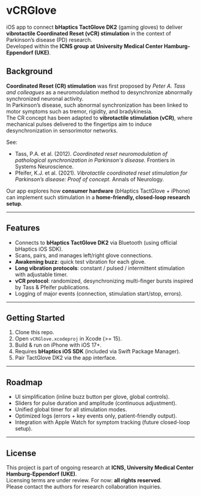 # vCRGlove

iOS app to connect **bHaptics TactGlove DK2** (gaming gloves) to deliver **vibrotactile Coordinated Reset (vCR) stimulation** in the context of Parkinson’s disease (PD) research.  
Developed within the **ICNS group at University Medical Center Hamburg-Eppendorf (UKE)**.

## Background

**Coordinated Reset (CR) stimulation** was first proposed by *Peter A. Tass and colleagues* as a neuromodulation method to desynchronize abnormally synchronized neuronal activity.  
In Parkinson’s disease, such abnormal synchronization has been linked to motor symptoms such as tremor, rigidity, and bradykinesia.  
The CR concept has been adapted to **vibrotactile stimulation (vCR)**, where mechanical pulses delivered to the fingertips aim to induce desynchronization in sensorimotor networks.  

See:  
- Tass, P.A. et al. (2012). *Coordinated reset neuromodulation of pathological synchronization in Parkinson's disease.* Frontiers in Systems Neuroscience.  
- Pfeifer, K.J. et al. (2021). *Vibrotactile coordinated reset stimulation for Parkinson’s disease: Proof of concept.* Annals of Neurology.  

Our app explores how **consumer hardware** (bHaptics TactGlove + iPhone) can implement such stimulation in a **home-friendly, closed-loop research setup**.

---

## Features
- Connects to **bHaptics TactGlove DK2** via Bluetooth (using official bHaptics iOS SDK).
- Scans, pairs, and manages left/right glove connections.
- **Awakening buzz**: quick test vibration for each glove.
- **Long vibration protocols**: constant / pulsed / intermittent stimulation with adjustable timer.
- **vCR protocol**: randomized, desynchronizing multi-finger bursts inspired by Tass & Pfeifer publications.
- Logging of major events (connection, stimulation start/stop, errors).

---

## Getting Started
1. Clone this repo.  
2. Open `vCRGlove.xcodeproj` in Xcode (>= 15).  
3. Build & run on iPhone with iOS 17+.  
4. Requires **bHaptics iOS SDK** (included via Swift Package Manager).  
5. Pair TactGlove DK2 via the app interface.  

---

## Roadmap
- UI simplification (inline buzz button per glove, global controls).  
- Sliders for pulse duration and amplitude (continuous adjustment).  
- Unified global timer for all stimulation modes.  
- Optimized logs (errors + key events only, patient-friendly output).  
- Integration with Apple Watch for symptom tracking (future closed-loop setup).  

---

## License
This project is part of ongoing research at **ICNS, University Medical Center Hamburg-Eppendorf (UKE)**.  
Licensing terms are under review. For now: **all rights reserved**.  
Please contact the authors for research collaboration inquiries.  
